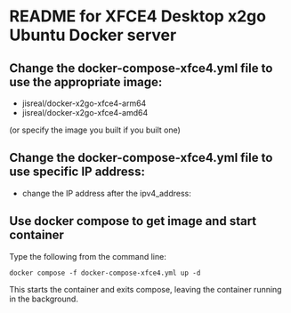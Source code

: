# README for XFCE4 Desktop x2go Ubuntu Docker server

## Change the docker-compose-xfce4.yml file to use the appropriate image:

- jisreal/docker-x2go-xfce4-arm64
- jisreal/docker-x2go-xfce4-amd64

(or specify the image you built if you built one)

## Change the docker-compose-xfce4.yml file to use specific IP address:

- change the IP address after the ipv4_address:

 
## Use docker compose to get image and start container

Type the following from the command line:

```
docker compose -f docker-compose-xfce4.yml up -d
```
This starts the container and exits compose, leaving the container running in the background.
